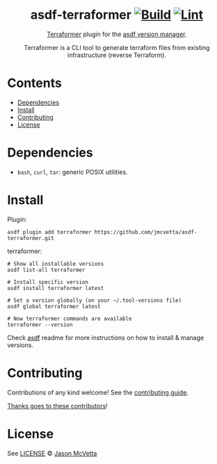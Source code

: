 <div align="center">

# asdf-terraformer [![Build](https://github.com/jmcvetta/asdf-terraformer/actions/workflows/build.yml/badge.svg)](https://github.com/jmcvetta/asdf-terraformer/actions/workflows/build.yml) [![Lint](https://github.com/jmcvetta/asdf-terraformer/actions/workflows/lint.yml/badge.svg)](https://github.com/jmcvetta/asdf-terraformer/actions/workflows/lint.yml)

[Terraformer](https://github.com/GoogleCloudPlatform/terraformer) plugin for the [asdf version manager](https://asdf-vm.com).

Terraformer is a CLI tool to generate terraform files from existing infrastructure (reverse Terraform).

</div>

# Contents

- [Dependencies](#dependencies)
- [Install](#install)
- [Contributing](#contributing)
- [License](#license)

# Dependencies

- `bash`, `curl`, `tar`: generic POSIX utilities.

# Install

Plugin:

```shell
asdf plugin add terraformer https://github.com/jmcvetta/asdf-terraformer.git
```

terraformer:

```shell
# Show all installable versions
asdf list-all terraformer

# Install specific version
asdf install terraformer latest

# Set a version globally (on your ~/.tool-versions file)
asdf global terraformer latest

# Now terraformer commands are available
terraformer --version
```

Check [asdf](https://github.com/asdf-vm/asdf) readme for more instructions on how to
install & manage versions.

# Contributing

Contributions of any kind welcome! See the [contributing guide](contributing.md).

[Thanks goes to these contributors](https://github.com/jmcvetta/asdf-terraformer/graphs/contributors)!

# License

See [LICENSE](LICENSE) © [Jason McVetta](https://github.com/jmcvetta/)
